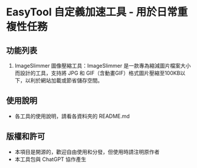# EasyTool 自定義加速工具 - 用於日常重複性任務

## 功能列表
1. ImageSlimmer 圖像壓縮工具：ImageSlimmer 是一款專為縮減圖片檔案大小而設計的工具，支持將 JPG 和 GIF（含動畫GIF）格式圖片壓縮至100KB以下，以利於網站加載或節省儲存空間。

## 使用說明
- 各工具的使用說明，請看各資料夾的 README.md

## 版權和許可
- 本項目是開源的，歡迎自由使用和分發，但使用時請注明原作者
- 本工具包與 ChatGPT 協作產生